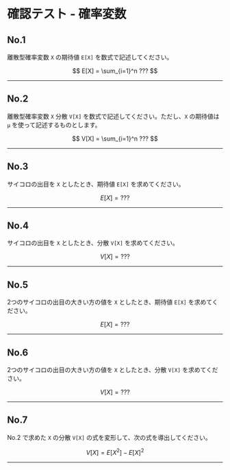 # 確認テスト - 確率変数

## No.1

離散型確率変数 `X` の期待値 `E[X]` を数式で記述してください。

$$
E[X] = \sum_{i=1}^n ???
$$

---

## No.2

離散型確率変数 `X` 分散 `V[X]` を数式で記述してください。ただし、`X` の期待値は `μ` を使って記述するものとします。

$$
V[X] = \sum_{i=1}^n ???
$$

---

## No.3

サイコロの出目を `X` としたとき、期待値 `E[X]` を求めてください。

$$
E[X] = ???
$$

---

## No.4

サイコロの出目を `X` としたとき、分散 `V[X]` を求めてください。

$$
V[X] = ???
$$

---

## No.5

2つのサイコロの出目の大きい方の値を `X` としたとき、期待値 `E[X]` を求めてください。

$$
E[X] = ???
$$

---

## No.6

2つのサイコロの出目の大きい方の値を `X` としたとき、分散 `V[X]` を求めてください。

$$
V[X] = ???
$$

---

## No.7

No.2 で求めた `X` の分散 `V[X]` の式を変形して、次の式を導出してください。

$$
V[X] = E[X^2] - E[X]^2
$$

---

<!-- 

# 確認テスト - 確率変数

## No.1

離散型確率変数 `X` の期待値 `E[X]` を数式で記述してください。

$$
E[X] = \sum_{i=1}^n x_i P(x_i)
$$

---

## No.2

離散型確率変数 `X` 分散 `V[X]` を数式で記述してください。ただし、`X` の期待値は `μ` を使って記述するものとします。

$$
V[X] = \sum_{i=1}^n (x_i - \mu)^2 P(x_i)
$$


---

## No.3

サイコロの出目をXとしたとき、期待値 `E[X]` を求めてください。

$$
E[X] = 1 * 1/6 + 2 * 1/6 + 3 * 1/6 + 4 * 1/6 + 5 * 1/6 + 6 * 1/6 = 3.5
$$

---

## No.4

サイコロの出目を `X` としたとき、分散 `V[X]` を求めてください。

$$
V[X] = (1 - 3.5)^2 * 1/6 + (2 - 3.5)^2 * 1/6 + (3 - 3.5)^2 * 1/6 + (4 - 3.5)^2 * 1/6 + (5 - 3.5)^2 * 1/6 + (6 - 3.5)^2 * 1/6 = 2.916...
$$

---

## No.5

2つのサイコロの出目の大きい方の値を `X` としたとき、期待値 `E[X]` を求めてください。

$$
E[X] = 1 * 1/36 + 2 * 3/36 + 3 * 5/36 + 4 * 7/36 + 5 * 9/36 + 6 * 11/36 = 161/36 = 4.472..
$$

---

## No.6

2つのサイコロの出目の大きい方の値を `X` としたとき、分散 `V[X]` を求めてください。

$$
E[X] = (1 - 161/36)^2 * 1/36 + (2 - 161/36)^2 * 3/36 + (3 - 161/36)^2 * 5/36 + (4 - 161/36)^2 * 7/36 + (5 - 161/36)^2 * 9/36 + (6 - 161/36)^2 * 11/36 = 1.971...
$$

---

## No.7

No.2 で求めた `X` の分散 `V[X]` の式を変形して、次の式を導出してください。

$$
V[X] = E[X^2] - E[X]^2
$$

$$
\begin{aligned}
V[X] &= \sum_{i=1}^n (x_i - \mu)^2 P(x_i)\\
&= \sum_{i=1}^n (x_i^2 - 2\mu x_i + \mu^2) P(x_i)\\
&= \sum_{i=1}^nx_i^2 P(x_i) - \sum_{i=1}^n2\mu x_i P(x_i) + \sum_{i=1}^n\mu^2 P(x_i)\\
&= \sum_{i=1}^nx_i^2 P(x_i) - 2\mu \sum_{i=1}^nx_i P(x_i) + \mu^2 \sum_{i=1}^nP(x_i)\\
&= \sum_{i=1}^nx_i^2 P(x_i) - 2\mu^2 + \mu^2\\
&= \sum_{i=1}^nx_i^2 P(x_i) - \mu^2\\
& = E[X^2] - E[X]^2
\end{aligned}
$$

---

variance <- function(x, prob)
{
  sum((x - expect(x, prob))^2 * prob)
}
  
expect <- function(x, prob)
{
  sum(x * prob)
}

expect(1:6, rep(1/6, 6))
expect(1:6, seq(1, 11, 2) / 36)

variance(1:6, rep(1/6, 6))
variance(1:6, seq(1, 11, 2) / 36)

-->
